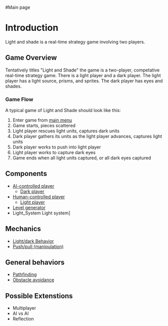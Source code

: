 #Main page

# Introduction #

Light and shade is a real-time strategy game involving two players.

## Game Overview ##
Tentatively titles "Light and Shade" the game is a two-player, competative real-time strategy game.
There is a light player and a dark player. The light player has a light source, prisms, and sprites. The dark player has eyes and shades.

### Game Flow ###
A typical game of Light and Shade should look like this:
  1. Enter game from [main menu](Menu.md)
  1. Game starts, pieces scattered
  1. Light player rescues light units, captures dark units
  1. Dark player gathers its units as the light player advances, captures light units
  1. Dark player works to push into light player
  1. Light player works to capture dark eyes
  1. Game ends when all light units captured, or all dark eyes captured


## Components ##

  * [AI-controlled player](AI.md)
    * [Dark player](Dark_Player.md)
  * [Human-controlled player](Human_Player.md)
    * [Light player](Light_Player.md)
  * [Level generator](Level_Generator.md)
  * Light\_System Light system]

## Mechanics ##

  * [Light/dark Behavior](Light_Dark_Behavior.md)
  * [Push/pull (manipulation)](Manipulation.md)

## General behaviors ##
  * [Pathfinding](Pathfinding.md)
  * [Obstacle avoidance](Obstacle_Avoidance.md)

## Possible Extenstions ##
  * Multiplayer
  * AI vs AI
  * Reflection